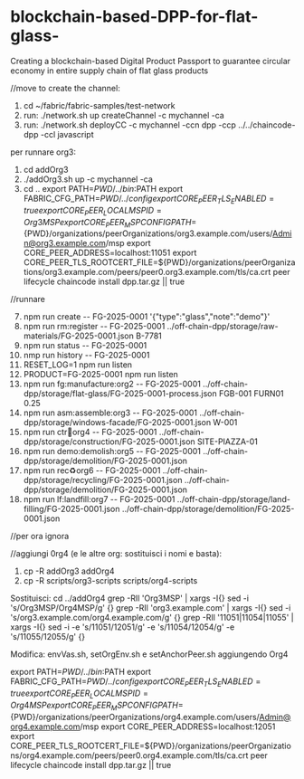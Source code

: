 # blockchain-based-DPP-for-flat-glass-
Creating a blockchain-based Digital Product Passport to guarantee circular economy in entire supply chain of flat glass products

//move to create the channel:
1) cd ~/fabric/fabric-samples/test-network
2) run: ./network.sh up createChannel -c mychannel -ca
3) run: ./network.sh deployCC -c mychannel -ccn dpp -ccp ../../chaincode-dpp -ccl javascript

per runnare org3:
1) cd addOrg3
2) ./addOrg3.sh up -c mychannel -ca
3) cd ..
export PATH=${PWD}/../bin:$PATH
export FABRIC_CFG_PATH=${PWD}/../config
export CORE_PEER_TLS_ENABLED=true
export CORE_PEER_LOCALMSPID=Org3MSP
export CORE_PEER_MSPCONFIGPATH=${PWD}/organizations/peerOrganizations/org3.example.com/users/Admin@org3.example.com/msp
export CORE_PEER_ADDRESS=localhost:11051
export CORE_PEER_TLS_ROOTCERT_FILE=${PWD}/organizations/peerOrganizations/org3.example.com/peers/peer0.org3.example.com/tls/ca.crt
peer lifecycle chaincode install dpp.tar.gz || true

//runnare

7)	npm run create -- FG-2025-0001 '{"type":"glass","note":"demo"}'
8)	npm run rm:register -- FG-2025-0001 ../off-chain-dpp/storage/raw-materials/FG-2025-0001.json B-7781 
9)	npm run status -- FG-2025-0001
10)	nmp run history -- FG-2025-0001
11)	RESET_LOG=1 npm run listen
12)	PRODUCT=FG-2025-0001 npm run listen
14)	npm run fg:manufacture:org2 -- FG-2025-0001 ../off-chain-dpp/storage/flat-glass/FG-2025-0001-process.json FGB-001 FURN01 0.25
15)	npm run asm:assemble:org3 -- FG-2025-0001 ../off-chain-dpp/storage/windows-facade/FG-2025-0001.json W-001
16)	npm run ctr:construction:org4 -- FG-2025-0001 ../off-chain-dpp/storage/construction/FG-2025-0001.json SITE-PIAZZA-01
17)	npm run demo:demolish:org5 -- FG-2025-0001 ../off-chain-dpp/storage/demolition/FG-2025-0001.json
18) npm run rec:recycle:org6 -- FG-2025-0001 ../off-chain-dpp/storage/recycling/FG-2025-0001.json ../off-chain-dpp/storage/demolition/FG-2025-0001.json
19) npm run lf:landfill:org7 -- FG-2025-0001 ../off-chain-dpp/storage/land-filling/FG-2025-0001.json ../off-chain-dpp/storage/demolition/FG-2025-0001.json








//per ora ignora

//aggiungi 0rg4 (e le altre org: sostituisci i nomi e basta):
1) cp -R addOrg3 addOrg4
2) cp -R scripts/org3-scripts scripts/org4-scripts

Sostituisci:
cd ../addOrg4
grep -RIl 'Org3MSP' | xargs -I{} sed -i 's/Org3MSP/Org4MSP/g' {}
grep -RIl 'org3.example.com' | xargs -I{} sed -i 's/org3.example.com/org4.example.com/g' {}
grep -RIl '11051\|11054\|11055' | xargs -I{} sed -i -e 's/11051/12051/g' -e 's/11054/12054/g' -e 's/11055/12055/g' {}

Modifica: envVas.sh, setOrgEnv.sh e setAnchorPeer.sh aggiungendo Org4 

export PATH=${PWD}/../bin:$PATH
export FABRIC_CFG_PATH=${PWD}/../config
export CORE_PEER_TLS_ENABLED=true
export CORE_PEER_LOCALMSPID=Org4MSP
export CORE_PEER_MSPCONFIGPATH=${PWD}/organizations/peerOrganizations/org4.example.com/users/Admin@org4.example.com/msp
export CORE_PEER_ADDRESS=localhost:12051
export CORE_PEER_TLS_ROOTCERT_FILE=${PWD}/organizations/peerOrganizations/org4.example.com/peers/peer0.org4.example.com/tls/ca.crt
peer lifecycle chaincode install dpp.tar.gz || true
